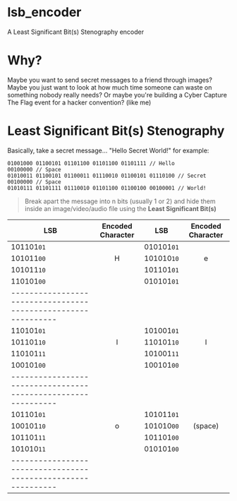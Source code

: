 # lsb_encoder
A Least Significant Bit(s) Stenography encoder

# Why?
Maybe you want to send secret messages to a friend through images?
Maybe you just want to look at how much time someone can waste on something nobody really needs?
Or maybe you're building a Cyber Capture The Flag event for a hacker convention? (like me)

# Least Significant Bit(s) Stenography
Basically, take a secret message... "Hello Secret World!" for example:
```
01001000 01100101 01101100 01101100 01101111 // Hello
00100000 // Space
01010011 01100101 01100011 01110010 01100101 01110100 // Secret
00100000 // Space
01010111 01101111 01110010 01101100 01100100 00100001 // World!
```
>Break apart the message into n bits (usually 1 or 2) and hide them inside an image/video/audio file using the **Least Significant Bit(s)**

| LSB      | Encoded Character | LSB      | Encoded Character |
|----------|:-----------------:|----------|:-----------------:|
|101101`01`|                   |010101`01`|                   | 
|101011`00`|         H         |101010`10`|         e         |
|101011`10`|                   |101101`01`|                   |
|110101`00`|                   |010101`01`|                   |
|-------------------------------------------------------------|
|110101`01`|                   |101001`01`|                   | 
|101101`10`|         l         |110101`10`|         l         |
|110101`11`|                   |101001`11`|                   |
|100101`00`|                   |100101`00`|                   |
|-------------------------------------------------------------|
|101101`01`|                   |101011`01`|                   | 
|100101`10`|         o         |101010`00`|      (space)      |
|101101`11`|                   |101101`00`|                   |
|101010`11`|                   |010101`00`|                   |
|-------------------------------------------------------------|